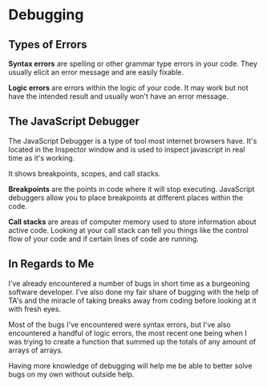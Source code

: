 # Debugging

## Types of Errors

**Syntax errors** are spelling or other grammar type errors in your code. They usually elicit an error message and are easily fixable.

**Logic errors** are errors within the logic of your code. It may work but not have the intended result and usually won't have an error message.

## The JavaScript Debugger

The JavaScript Debugger is a type of tool most internet browsers have. It's located in the Inspector window and is used to inspect javascript in real time as it's working.

It shows breakpoints, scopes, and call stacks.

**Breakpoints** are the points in code where it will stop executing. JavaScript debuggers allow you to place breakpoints at different places within the code.

**Call stacks** are areas of computer memory used to store information about active code. Looking at your call stack can tell you things like the control flow of your code and if certain lines of code are running.

## In Regards to Me

I've already encountered a number of bugs in short time as a burgeoning software developer. I've also done my fair share of bugging with the help of TA's and the miracle of taking breaks away from coding before looking at it with fresh eyes.

Most of the bugs I've encountered were syntax errors, but I've also encountered a handful of logic errors, the most recent one being when I was trying to create a function that summed up the totals of any amount of arrays of arrays.

Having more knowledge of debugging will help me be able to better solve bugs on my own without outside help.
